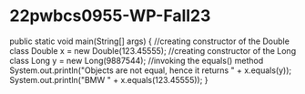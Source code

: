 # 22pwbcs0955-WP-Fall23

  
  public static void main(String[] args)
    {
    //creating constructor of the Double class
    Double x = new Double(123.45555);
    //creating constructor of the Long class
    Long y = new Long(9887544);
    //invoking the equals() method
    System.out.println("Objects are not equal, hence it returns " + x.equals(y));
    System.out.println("BMW " + x.equals(123.45555));
    }
